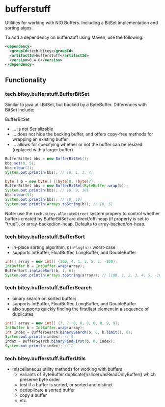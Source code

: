 # bufferstuff
Utilities for working with NIO Buffers. Including a BitSet implementation and sorting algos.

To add a dependency on bufferstuff using Maven, use the following:

```xml
<dependency>
  <groupId>tech.bitey</groupId>
  <artifactId>bufferstuff</artifactId>
  <version>0.4.0</version>
</dependency>
```

## Functionality
### tech.bitey.bufferstuff.BufferBitSet
Similar to java.util.BitSet, but backed by a ByteBuffer. Differences with BitSet include:

BufferBitSet
- ... is not Serializable
- ... does not hide the backing buffer, and offers copy-free methods for wrapping an existing buffer
- ... allows for specifying whether or not the buffer can be resized (replaced with a larger buffer)
```java
BufferBitSet bbs = new BufferBitSet();
bbs.set(0, 5);
bbs.clear(2);
System.out.println(bbs); // [0, 1, 3, 4]
```
```java
byte[] b = new byte[] {(byte)0, (byte)7};
BufferBitSet bbs = new BufferBitSet(ByteBuffer.wrap(b));
System.out.println(bbs); // [8, 9, 10]
bbs.clear(9);
System.out.println(bbs); // [8, 10]
System.out.println(Arrays.toString(b)); // [0, 5]
```
Note: use the `tech.bitey.allocateDirect` system propery to control whether buffers created by BufferBitSet are direct/off-heap (if property is set to "true"), or array-backed/on-heap. Defaults to array-backed/on-heap.

### tech.bitey.bufferstuff.BufferSort
- in-place sorting algorithm, `O(n*log(n))` worst-case
- supports IntBuffer, FloatBuffer, LongBuffer, and DoubleBuffer
```java
int[] array = new int[] {100, 4, 1, 3, 5, 2, -100};
IntBuffer b = IntBuffer.wrap(array);
BufferSort.inplaceSort(b, 1, 6);
System.out.println(Arrays.toString(array)); // [100, 1, 2, 3, 4, 5, -100]
```

### tech.bitey.bufferstuff.BufferSearch
- binary search on sorted buffers
- supports IntBuffer, FloatBuffer, LongBuffer, and DoubleBuffer
- also supports quickly finding the first/last element in a sequence of duplicates
```java
int[] array = new int[] {7, 7, 8, 8, 8, 8, 8, 9, 9};
IntBuffer b = IntBuffer.wrap(array);
int index = BufferSearch.binarySearch(b, 0, b.limit(), 8);
System.out.println(index); // 4
index = BufferSearch.binaryFindFirst(b, 0, index);
System.out.println(index); // 2
```

### tech.bitey.bufferstuff.BufferUtils

- miscellaneous utility methods for working with buffers
  * variants of ByteBuffer duplicate()/slice()/asReadOnlyBuffer() which preserve byte order
  * test if a buffer is sorted, or sorted and distinct
  * deduplicate a sorted buffer
  * copy a buffer
  * etc.

